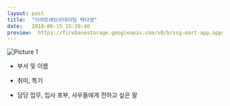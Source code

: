 ```yaml
---
layout: post
title:  "이마트에브리데이팀 박나영"
date:   2018-06-15 15:39:40
preview:  https://firebasestorage.googleapis.com/v0/b/ssg-mart-app.appspot.com/o/%EB%8F%99%EA%B8%B0%EC%82%AC%EC%A7%84%2F191915.jpg?alt=media&token=9b420d70-cd05-49aa-8f6a-3bad76d10feb
---
```


![Picture 1](https://firebasestorage.googleapis.com/v0/b/ssg-mart-app.appspot.com/o/%EB%8F%99%EA%B8%B0%EC%82%AC%EC%A7%84%2F191915.jpg?alt=media&token=9b420d70-cd05-49aa-8f6a-3bad76d10feb)


* 부서 및 이름


* 취미, 특기


* 담당 업무, 입사 포부, 사우들에게 전하고 싶은 말 

